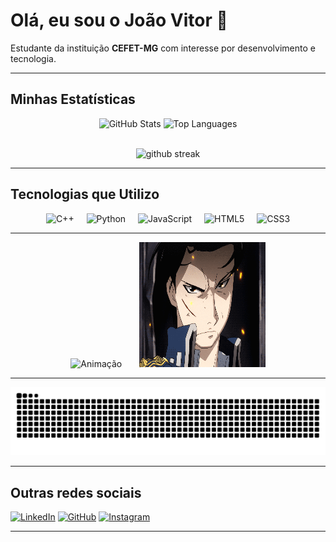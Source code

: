 # Olá, eu sou o João Vitor 👋

Estudante da instituição **CEFET-MG** com interesse por desenvolvimento e tecnologia.

---

## Minhas Estatísticas

<div align="center">
  <img src="https://github-readme-stats.vercel.app/api?username=joaovitor1-mg&hide_title=false&hide_rank=false&show_icons=true&include_all_commits=true&count_private=true&disable_animations=false&theme=dracula&locale=en&hide_border=true" width="47%" height="150" alt="GitHub Stats" />
  <img src="https://github-readme-stats.vercel.app/api/top-langs?username=joaovitor1-mg&locale=en&hide_title=false&layout=compact&langs_count=6&theme=dracula&hide_border=true" width="40%" height="150" alt="Top Languages" />
</div>
<br>
<p align="center">
  <img src="https://streak-stats.demolab.com/?user=joaovitor1-mg&theme=dracula&hide_border=true" height="150" width="80%" alt="github streak" />
</p>

---

## Tecnologias que Utilizo

<p align="center">
  <img src="https://cdn.jsdelivr.net/gh/devicons/devicon/icons/cplusplus/cplusplus-original.svg" height="40" alt="C++" />
  <img width="12" />
  <img src="https://cdn.jsdelivr.net/gh/devicons/devicon/icons/python/python-original.svg" height="40" alt="Python" />
  <img width="12" />
  <img src="https://cdn.jsdelivr.net/gh/devicons/devicon/icons/javascript/javascript-original.svg" height="40" alt="JavaScript" />
  <img width="12" />
  <img src="https://cdn.jsdelivr.net/gh/devicons/devicon/icons/html5/html5-original.svg" height="40" alt="HTML5" />
  <img width="12" />
  <img src="https://cdn.jsdelivr.net/gh/devicons/devicon/icons/css3/css3-original.svg" height="40" alt="CSS3" />
</p>

---

<div align="center">
  <img height="200" width="40%" src="img/CuvtX9M.gif" alt="Animação" />
  <img width="20" />
  <img height="200" width="40%" src="img/a5c666510e2ea685c3a4af2f20ca86b2.gif" alt="Animação" />
</div>

---
  
  <picture>
    <source media="(prefers-color-scheme: dark  )" srcset="https://raw.githubusercontent.com/joaovitor1-mg/joaovitor1-mg/output/github-snake-dark.svg" />
    <source media="(prefers-color-scheme: light  )" srcset="https://raw.githubusercontent.com/joaovitor1-mg/joaovitor1-mg/output/github-snake.svg" />
    <img alt="Snake animation" src="https://raw.githubusercontent.com/joaovitor1-mg/joaovitor1-mg/output/github-snake.svg" />
  </picture>
</p>

---

## Outras redes sociais

[![LinkedIn](https://img.shields.io/badge/LinkedIn-0077B5?style=for-the-badge&logo=linkedin&logoColor=white )](https://www.linkedin.com/in/jo%C3%A3o-vitor-martinelli-gomes-7953b637a )
[![GitHub](https://img.shields.io/badge/GitHub-100000?style=for-the-badge&logo=github&logoColor=white )](https://github.com/joaovitor1-mg )
[![Instagram](https://img.shields.io/badge/Instagram-E4405F?style=for-the-badge&logo=instagram&logoColor=white )](https://www.instagram.com/joaomartineelli/ )

---

















